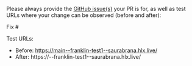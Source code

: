 Please always provide the [GitHub issue(s)](../issues) your PR is for, as well as test URLs where your change can be observed (before and after):

Fix #<gh-issue-id>

Test URLs:
- Before: https://main--franklin-test1--saurabrana.hlx.live/
- After: https://<branch>--franklin-test1--saurabrana.hlx.live/
